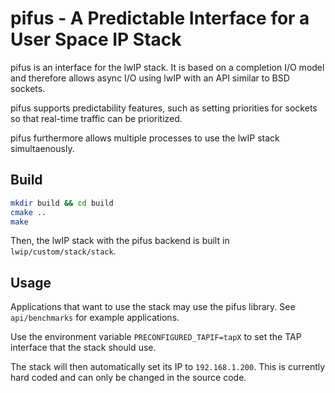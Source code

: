 # pifus - A Predictable Interface for a User Space IP Stack

pifus is an interface for the lwIP stack. 
It is based on a completion I/O model and therefore allows async I/O using lwIP with an API similar to BSD sockets.

pifus supports predictability features, such as setting priorities for sockets so that real-time traffic can be 
prioritized. 

pifus furthermore allows multiple processes to use the lwIP stack 
simultaenously.

## Build
```bash
mkdir build && cd build
cmake ..
make
```

Then, the lwIP stack with the pifus backend is built in `lwip/custom/stack/stack`. 

## Usage
Applications that want to use the stack may use the pifus library. 
See `api/benchmarks` for example applications.

Use the environment variable `PRECONFIGURED_TAPIF=tapX` to set the TAP interface 
that the stack should use. 

The stack will then automatically set its IP to `192.168.1.200`. 
This is currently hard coded and can only be changed in the source code.